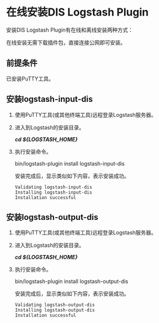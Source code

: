 # 在线安装DIS Logstash Plugin<a name="dayu_01_0237"></a>

安装DIS Logstash Plugin有在线和离线安装两种方式：

在线安装无需下载插件包，直接连接公网即可安装。

## 前提条件<a name="zh-cn_topic_0194140845_section13422180184114"></a>

已安装PuTTY工具。

## 安装logstash-input-dis<a name="zh-cn_topic_0194140845_section158925115333"></a>

1.  使用PuTTY工具\(或其他终端工具\)远程登录Logstash服务器。
2.  进入到Logstash的安装目录。

    **_cd $\{LOGSTASH\_HOME\}_**

3.  执行安装命令。

    bin/logstash-plugin install logstash-input-dis

    安装完成后，显示类似如下内容，表示安装成功。

    ```
    Validating logstash-input-dis
    Installing logstash-input-dis
    Installation successful
    ```


## 安装**logstash-output-dis**<a name="zh-cn_topic_0194140845_section36194933312"></a>

1.  使用PuTTY工具\(或其他终端工具\)远程登录Logstash服务器。
2.  进入到Logstash的安装目录。

    **_cd $\{LOGSTASH\_HOME\}_**

3.  执行安装命令。

    bin/logstash-plugin install logstash-output-dis

    安装完成后，显示类似如下内容，表示安装成功。

    ```
    Validating logstash-output-dis
    Installing logstash-output-dis
    Installation successful
    ```


